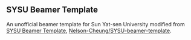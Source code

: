 ## SYSU Beamer Template

An unofficial beamer template for Sun Yat-sen University modified from [SYSU Beamer Template](https://github.com/yxnchen/sysu-beamer-template), [Nelson-Cheung/SYSU-beamer-template](https://github.com/Nelson-Cheung/SYSU-beamer-template). 

